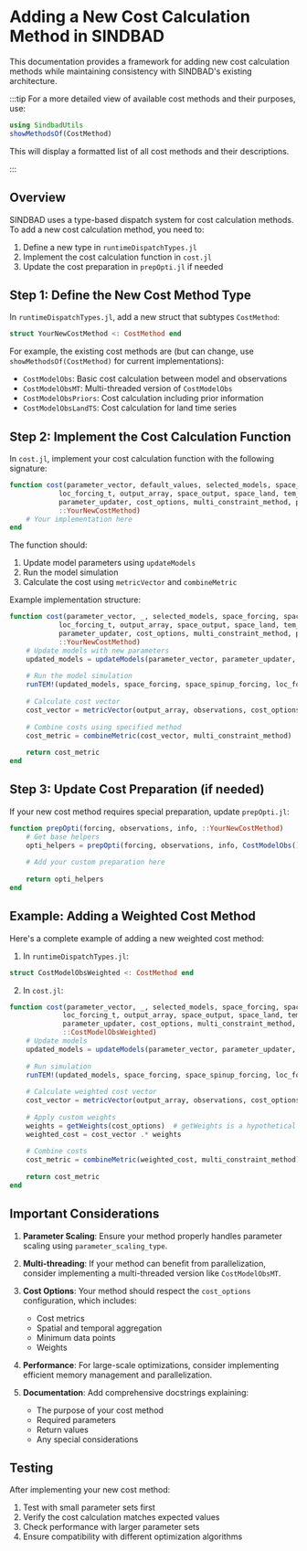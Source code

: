 # Adding a New Cost Calculation Method in SINDBAD

This documentation provides a framework for adding new cost calculation methods while maintaining consistency with SINDBAD's existing architecture.

:::tip
For a more detailed view of available cost methods and their purposes, use:
```julia
using SindbadUtils
showMethodsOf(CostMethod)
```
This will display a formatted list of all cost methods and their descriptions.

:::

## Overview
SINDBAD uses a type-based dispatch system for cost calculation methods. To add a new cost calculation method, you need to:

1. Define a new type in `runtimeDispatchTypes.jl`
2. Implement the cost calculation function in `cost.jl`
3. Update the cost preparation in `prepOpti.jl` if needed

## Step 1: Define the New Cost Method Type

In `runtimeDispatchTypes.jl`, add a new struct that subtypes `CostMethod`:

```julia
struct YourNewCostMethod <: CostMethod end
```

For example, the existing cost methods are (but can change, use `showMethodsOf(CostMethod)` for current implementations):
- `CostModelObs`: Basic cost calculation between model and observations
- `CostModelObsMT`: Multi-threaded version of `CostModelObs`
- `CostModelObsPriors`: Cost calculation including prior information
- `CostModelObsLandTS`: Cost calculation for land time series

## Step 2: Implement the Cost Calculation Function

In `cost.jl`, implement your cost calculation function with the following signature:

```julia
function cost(parameter_vector, default_values, selected_models, space_forcing, space_spinup_forcing, 
            loc_forcing_t, output_array, space_output, space_land, tem_info, observations, 
            parameter_updater, cost_options, multi_constraint_method, parameter_scaling_type, 
            ::YourNewCostMethod)
    # Your implementation here
end
```

The function should:
1. Update model parameters using `updateModels`
2. Run the model simulation
3. Calculate the cost using `metricVector` and `combineMetric`

Example implementation structure:
```julia
function cost(parameter_vector, _, selected_models, space_forcing, space_spinup_forcing, 
            loc_forcing_t, output_array, space_output, space_land, tem_info, observations, 
            parameter_updater, cost_options, multi_constraint_method, parameter_scaling_type, 
            ::YourNewCostMethod)
    # Update models with new parameters
    updated_models = updateModels(parameter_vector, parameter_updater, parameter_scaling_type, selected_models)
    
    # Run the model simulation
    runTEM!(updated_models, space_forcing, space_spinup_forcing, loc_forcing_t, space_output, space_land, tem_info)
    
    # Calculate cost vector
    cost_vector = metricVector(output_array, observations, cost_options)
    
    # Combine costs using specified method
    cost_metric = combineMetric(cost_vector, multi_constraint_method)
    
    return cost_metric
end
```

## Step 3: Update Cost Preparation (if needed)

If your new cost method requires special preparation, update `prepOpti.jl`:

```julia
function prepOpti(forcing, observations, info, ::YourNewCostMethod)
    # Get base helpers
    opti_helpers = prepOpti(forcing, observations, info, CostModelObs())
    
    # Add your custom preparation here
    
    return opti_helpers
end
```

## Example: Adding a Weighted Cost Method

Here's a complete example of adding a new weighted cost method:

1. In `runtimeDispatchTypes.jl`:
```julia
struct CostModelObsWeighted <: CostMethod end
```

2. In `cost.jl`:
```julia
function cost(parameter_vector, _, selected_models, space_forcing, space_spinup_forcing, 
             loc_forcing_t, output_array, space_output, space_land, tem_info, observations, 
             parameter_updater, cost_options, multi_constraint_method, parameter_scaling_type, 
             ::CostModelObsWeighted)
    # Update models
    updated_models = updateModels(parameter_vector, parameter_updater, parameter_scaling_type, selected_models)
    
    # Run simulation
    runTEM!(updated_models, space_forcing, space_spinup_forcing, loc_forcing_t, space_output, space_land, tem_info)
    
    # Calculate weighted cost vector
    cost_vector = metricVector(output_array, observations, cost_options)
    
    # Apply custom weights
    weights = getWeights(cost_options)  # getWeights is a hypothetical function, you would need to implement such function
    weighted_cost = cost_vector .* weights
    
    # Combine costs
    cost_metric = combineMetric(weighted_cost, multi_constraint_method)
    
    return cost_metric
end
```

## Important Considerations

1. **Parameter Scaling**: Ensure your method properly handles parameter scaling using `parameter_scaling_type`.

2. **Multi-threading**: If your method can benefit from parallelization, consider implementing a multi-threaded version like `CostModelObsMT`.

3. **Cost Options**: Your method should respect the `cost_options` configuration, which includes:
   - Cost metrics
   - Spatial and temporal aggregation
   - Minimum data points
   - Weights

4. **Performance**: For large-scale optimizations, consider implementing efficient memory management and parallelization.

5. **Documentation**: Add comprehensive docstrings explaining:
   - The purpose of your cost method
   - Required parameters
   - Return values
   - Any special considerations

## Testing

After implementing your new cost method:
1. Test with small parameter sets first
2. Verify the cost calculation matches expected values
3. Check performance with larger parameter sets
4. Ensure compatibility with different optimization algorithms

